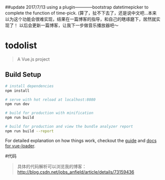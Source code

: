 ##update 2017/7/13
using a plugin————bootstrap datetimepicker to complete the function of time-pick.
(算了，扯不下去了，还是说中文吧...本来以为这个功能会很难实现，结果在一篇博客的指导，和自己的瞎琢磨下，居然就实现了！
以后会更新一篇博客，让我下一步做音乐播放器吧～


# todolist

> A Vue.js project

## Build Setup

``` bash
# install dependencies
npm install

# serve with hot reload at localhost:8080
npm run dev

# build for production with minification
npm run build

# build for production and view the bundle analyzer report
npm run build --report
```

For detailed explanation on how things work, checkout the [guide](http://vuejs-templates.github.io/webpack/) and [docs for vue-loader](http://vuejs.github.io/vue-loader).

#代码

>具体的代码解析可以浏览我的博客：http://blog.csdn.net/jobs_anfield/article/details/73159436
